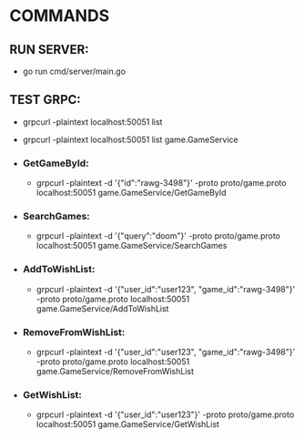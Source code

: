 # COMMANDS

## RUN SERVER:

- go run cmd/server/main.go

## TEST GRPC:

- grpcurl -plaintext localhost:50051 list
- grpcurl -plaintext localhost:50051 list game.GameService

- ### GetGameById:

  - grpcurl -plaintext -d '{\"id\":\"rawg-3498\"}' -proto proto/game.proto localhost:50051 game.GameService/GetGameById

- ### SearchGames:

  - grpcurl -plaintext -d '{\"query\":\"doom\"}' -proto proto/game.proto localhost:50051 game.GameService/SearchGames

- ### AddToWishList:

  - grpcurl -plaintext -d '{\"user_id\":\"user123\", \"game_id\":\"rawg-3498\"}' -proto proto/game.proto localhost:50051 game.GameService/AddToWishList

- ### RemoveFromWishList:

  - grpcurl -plaintext -d '{\"user_id\":\"user123\", \"game_id\":\"rawg-3498\"}' -proto proto/game.proto localhost:50051 game.GameService/RemoveFromWishList

- ### GetWishList:

  - grpcurl -plaintext -d '{\"user_id\":\"user123\"}' -proto proto/game.proto localhost:50051 game.GameService/GetWishList
